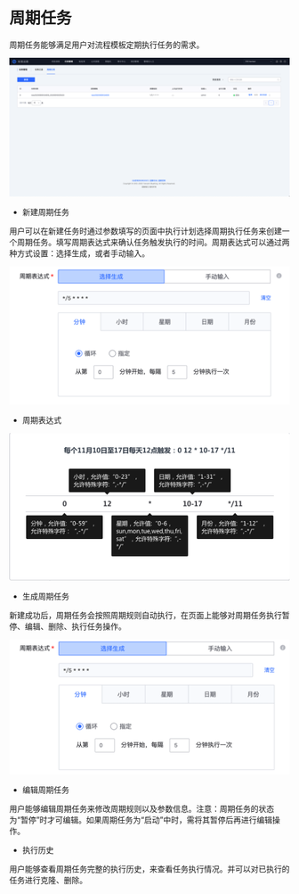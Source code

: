 # 周期任务

周期任务能够满足用户对流程模板定期执行任务的需求。

![-w2020](../assets/43.png)

- 新建周期任务

用户可以在新建任务时通过参数填写的页面中执行计划选择周期执行任务来创建一个周期任务。填写周期表达式来确认任务触发执行的时间。周期表达式可以通过两种方式设置：选择生成，或者手动输入。

![周期任务1](../assets/周期任务1.png)

- 周期表达式

![-w2020](../assets/45.png)

- 生成周期任务

新建成功后，周期任务会按照周期规则自动执行，在页面上能够对周期任务执行暂停、编辑、删除、执行任务操作。

![-w2020](../assets/46.png)

- 编辑周期任务

用户能够编辑周期任务来修改周期规则以及参数信息。注意：周期任务的状态为“暂停”时才可编辑。如果周期任务为“启动”中时，需将其暂停后再进行编辑操作。

- 执行历史

用户能够查看周期任务完整的执行历史，来查看任务执行情况。并可以对已执行的任务进行克隆、删除。

